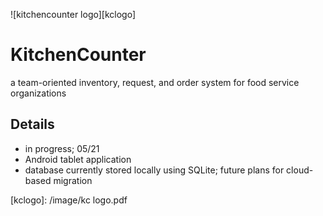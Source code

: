 ![kitchencounter logo][kclogo] 
# KitchenCounter
a team-oriented inventory, request, and order system for food service organizations



## Details
- in progress; 05/21
- Android tablet application
- database currently stored locally using SQLite; future plans for cloud-based migration



[kclogo]: /image/kc logo.pdf
